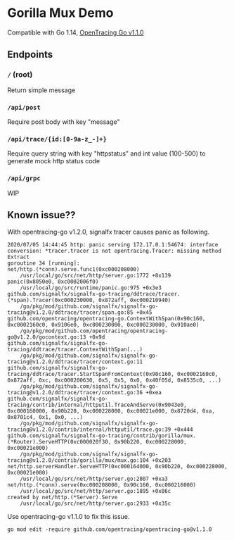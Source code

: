 # Gorilla Mux Demo

Compatible with Go 1.14, [OpenTracing Go v1.1.0](https://github.com/opentracing/opentracing-go/tree/v1.1.0)  

## Endpoints

### `/` (root)

Return simple message  

### `/api/post`

Require post body with key "message"  

### `/api/trace/{id:[0-9a-z_-]+}`

Require query string with key "httpstatus" and int value (100-500) to generate mock http status code  

### `/api/grpc`

WIP  

## Known issue??

With opentracing-go v1.2.0, signalfx tracer causes panic as following.  

```
2020/07/05 14:44:45 http: panic serving 172.17.0.1:54674: interface conversion: *tracer.tracer is not opentracing.Tracer: missing method Extract
goroutine 34 [running]:
net/http.(*conn).serve.func1(0xc000208000)
    /usr/local/go/src/net/http/server.go:1772 +0x139
panic(0x8050e0, 0xc0002006f0)
    /usr/local/go/src/runtime/panic.go:975 +0x3e3
github.com/signalfx/signalfx-go-tracing/ddtrace/tracer.(*span).Tracer(0xc000230000, 0x872aff, 0xc000210940)
    /go/pkg/mod/github.com/signalfx/signalfx-go-tracing@v1.2.0/ddtrace/tracer/span.go:85 +0x45
github.com/opentracing/opentracing-go.ContextWithSpan(0x90c160, 0xc0002160c0, 0x9106e0, 0xc000230000, 0xc000230000, 0x910ae0)
    /go/pkg/mod/github.com/opentracing/opentracing-go@v1.2.0/gocontext.go:13 +0x9d
github.com/signalfx/signalfx-go-tracing/ddtrace/tracer.ContextWithSpan(...)
    /go/pkg/mod/github.com/signalfx/signalfx-go-tracing@v1.2.0/ddtrace/tracer/context.go:11
github.com/signalfx/signalfx-go-tracing/ddtrace/tracer.StartSpanFromContext(0x90c160, 0xc0002160c0, 0x872aff, 0xc, 0xc000200630, 0x5, 0x5, 0x0, 0x40f05d, 0x8535c0, ...)
    /go/pkg/mod/github.com/signalfx/signalfx-go-tracing@v1.2.0/ddtrace/tracer/context.go:36 +0xea
github.com/signalfx/signalfx-go-tracing/contrib/internal/httputil.TraceAndServe(0x9043e0, 0xc000160000, 0x90b220, 0xc000228000, 0xc00021e000, 0x8720d4, 0xa, 0x8701c4, 0x1, 0x0, ...)
    /go/pkg/mod/github.com/signalfx/signalfx-go-tracing@v1.2.0/contrib/internal/httputil/trace.go:39 +0x444
github.com/signalfx/signalfx-go-tracing/contrib/gorilla/mux.(*Router).ServeHTTP(0xc000020f30, 0x90b220, 0xc000228000, 0xc00021e000)
    /go/pkg/mod/github.com/signalfx/signalfx-go-tracing@v1.2.0/contrib/gorilla/mux/mux.go:104 +0x203
net/http.serverHandler.ServeHTTP(0xc000164000, 0x90b220, 0xc000228000, 0xc00021e000)
    /usr/local/go/src/net/http/server.go:2807 +0xa3
net/http.(*conn).serve(0xc000208000, 0x90c160, 0xc000216000)
    /usr/local/go/src/net/http/server.go:1895 +0x86c
created by net/http.(*Server).Serve
    /usr/local/go/src/net/http/server.go:2933 +0x35c
```

Use opentracing-go v1.1.0 to fix this issue.

```
go mod edit -require github.com/opentracing/opentracing-go@v1.1.0
```
